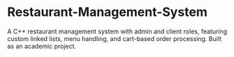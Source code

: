 # Restaurant-Management-System
A C++ restaurant management system with admin and client roles, featuring custom linked lists, menu handling, and cart-based order processing. Built as an academic project.
